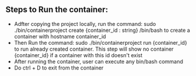 ## Steps to Run the container:
 - Adfter copying the project locally, run the command: sudo ./bin/containerproject create {container_id : string} /bin/bash to create a container with hostname container_id
 - Then Run the command: sudo ./bin/containerproject run {container_id} to run already created container. This step will show no container {container_id} if a container with this id doesn't exist
 - After running the container, user can execute any bin/bash command
 - Do ctrl + D to exit from the container
